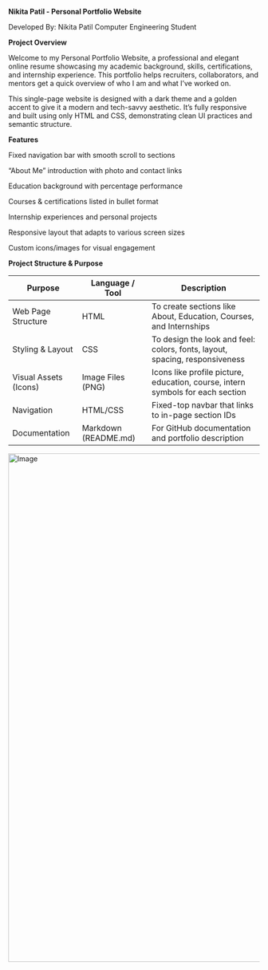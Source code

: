  **Nikita Patil - Personal Portfolio Website**

 
Developed By:
Nikita Patil
Computer Engineering Student


 **Project Overview**

 
Welcome to my Personal Portfolio Website, a professional and elegant online resume showcasing my academic background, skills, certifications, and internship experience. This portfolio helps recruiters, collaborators, and mentors get a quick overview of who I am and what I’ve worked on.

This single-page website is designed with a dark theme and a golden accent to give it a modern and tech-savvy aesthetic. It’s fully responsive and built using only HTML and CSS, demonstrating clean UI practices and semantic structure.


 **Features**

 
Fixed navigation bar with smooth scroll to sections

“About Me” introduction with photo and contact links

Education background with percentage performance

Courses & certifications listed in bullet format

Internship experiences and personal projects

Responsive layout that adapts to various screen sizes

Custom icons/images for visual engagement



**Project Structure & Purpose**


| **Purpose**           | **Language / Tool**  | **Description**                                                                |
| --------------------- | -------------------- | ------------------------------------------------------------------------------ |
| Web Page Structure    | HTML                 | To create sections like About, Education, Courses, and Internships             |
| Styling & Layout      | CSS                  | To design the look and feel: colors, fonts, layout, spacing, responsiveness    |
| Visual Assets (Icons) | Image Files (PNG)    | Icons like profile picture, education, course, intern symbols for each section |
| Navigation            | HTML/CSS             | Fixed-top navbar that links to in-page section IDs                             |
| Documentation         | Markdown (README.md) | For GitHub documentation and portfolio description                             |



<img width="1919" height="1020" alt="Image" src="https://github.com/user-attachments/assets/1a1a8073-0e67-4b48-aa3e-0454059001fc" />
